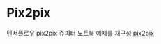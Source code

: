 # Pix2pix

텐서플로우 pix2pix 쥬피터 노트북 예제를 재구성 [pix2pix](https://www.tensorflow.org/tutorials/generative/pix2pix)
